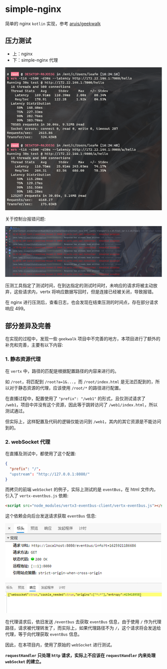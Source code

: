# simple-nginx
简单的 nginx `kotlin` 实现，参考 [aruis/geekwalk](https://github.com/aruis/geekwalk)

## 压力测试

- 上：nginx
- 下：simple-nginx 代理

![image-20210711162644521](README.assets/image-20210711162644521.png)

关于控制台报错问题:

![image-20210711163531196](README.assets/image-20210711163531196.png)

压测工具指定了测试时间，在到达指定的测试时间时，未响应的请求将被主动放弃，这些请求内，vertx 将响应数据写回时，但是连接已经被关闭，导致报错。

在 nginx 进行压测后，查看日志，也会发现在结束压测的时间点，存在部分请求响应 499。



## 部分差异及完善


在实现的过程中，发现一些 `geekwalk` 项目中不完善的地方，本项目进行了额外的补充和完善，主要有以下内容:

### 1. 静态资源代理

在 `vertx` 中，路径的匹配是根据配置路径的内容来进行的。

如 `/root`，将匹配到 `/root?a=1&...`，而 `/root/index.html` 是无法匹配到的，所以对于静态资源的代理，应该使用 `/root/*` 的路径进行配置。

在直播过程中，配置使用了 `"prefix": "/web1"` 的形式，且仅测试请求了 `/web1`，项目中并没有这个资源，因此等于跳转访问了 `/web1/index.html`，所以测试通过。

但实际上，这样配置及代码的逻辑仅能访问到 `/web1`，其内的其它资源是不能访问到的。

### 2. webSocket 代理

在直播及测试中，都使用了这个配置:
```json
{
  "prefix": "/"，  
  "upstream": "http://127.0.0.1:8080/"
}
```
而拷贝的前端 `webSocket` 的例子，实际上测试的是 `eventBus`，在 html 文件内，引入了 `vertx-eventbus.js` 依赖: 
```html
<script src="node_modules/vertx3-eventbus-client/vertx-eventbus.js"></script>
```
这个依赖会向后台发送请求获取 `eventBus` 信息: 

![image-20210710204853478](README.assets/image-20210710204853478.png)

![image-20210710205029268](README.assets/image-20210710205029268.png)

在代理请求后，依旧发送 `/eventbus` 去获取 `eventBus` 信息，由于使用 `/` 作为代理路径，请求被代理转发了，而实际上，如果代理路径不为 `/`，这个请求将会发送给代理，等于向代理获取 `eventBus` 信息。

因此，在本项目内，使用了原始的 `webSocket` 进行测试。

**`requestHandler` 只处理 `http` 请求，实际上不应该在 `requestHandler` 内来处理 `webSocket` 的建立。**
